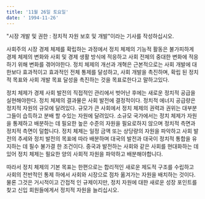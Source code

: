 ```yaml
---
title: '11월 26일 토요일'
date: ' 1994-11-26'
---
```

"시장 개발 및 권한 : 정치적 자원 보호 및 개발"이라는 기사를 작성하십시오.

사회주의 시장 경제 체제를 확립하는 과정에서 정치 체제의 기능적 활동은 불가피하게 경제 체제의 변화와 사회 및 경제 생활 방식에 적응하고 사회 전체의 중대한 변화에 적응하기 위해 변화를 겪어야한다. 정치 체제의 개선과 개혁은 근본적으로는 사회 개발에 대한보다 효과적이고 효과적인 전체 통제를 달성하고, 사회 개발을 촉진하며, 확립 된 정치적 목표와 사회 개발 목표 달성을 촉진하는 것을 목표로한다고 말하고있다.

정치 체제가 경제 사회 발전의 직접적인 관리에서 벗어난 후에는 새로운 정치적 공급을 실현해야한다. 정치 체제의 결과물은 사회 발전에 결정적이다. 정치적 에너지 공급량은 정치적 자원의 규모에 달려있다. 규모가 큰 사회에서 정치 체제의 권력과 권위는 대부분 그들이 습득하고 분배 할 수있는 자원에 달려있다. 소규모 국가에서는 정치 체제가 자원을 통제하고 배분하는 데 필요한 높은 수준의 자원을 필요로하지 않으며 정치적 측면과 정치적 측면이 덜합니다. 정치 체제는 일정 금액 또는 상당량의 자원을 파악하고 사회 발전의 추세와 정치 발전의 목표에 따라 배분하며 대국의 발전과 대국이 정치적 통합을 유지하는 데 필수 불가결 한 조건이다. 중국과 발전하는 사회와 같은 사회를 현대화하는 데있어 정치 체제는 필요한 양의 사회적 자원을 파악하고 배분해야합니다.

따라서 정치 체제의 기본 목표는 한편으로는 합리적인 새로운 제도적 구조를 수립하고 사회의 전반적인 통제 하에서 사회와 시장으로 점차 옮겨가는 자원을 배치하는 것이다. 물론 그것은 거시적이고 간접적 인 규제이지만, 정치 자원에 대한 새로운 성장 포인트를 찾고 신입 회원들에게서 정치적 자원을 늘리십시오.

